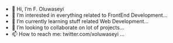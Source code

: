 - 👋 Hi, I’m F. Oluwaseyi
- 👀 I’m interested in everything related to FrontEnd Development...
- 🌱 I’m currently learning stuff related Web Development...
- 💞️ I’m looking to collaborate on lot of projects...
- 📫 How to reach me: twitter.com/xoluwaseyi ...

<!---
xOluwaseyi/xOluwaseyi is a ✨ special ✨ repository because its `README.md` (this file) appears on your GitHub profile.
You can click the Preview link to take a look at your changes.
--->
